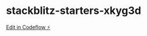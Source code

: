# stackblitz-starters-xkyg3d

[Edit in Codeflow ⚡️](https://stackblitz.com/~/github.com/mRutkowski99/stackblitz-starters-xkyg3d)